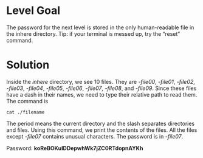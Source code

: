 # Level Goal
The password for the next level is stored in the only human-readable file in the inhere directory. Tip: if your terminal is messed up, try the “reset” command.

# Solution
Inside the *inhere* directory, we see 10 files. They are *-file00*, *-file01*, *-file02*, *-file03*, *-file04*, *-file05*, *-file06*, *-file07*, *-file08*, and *-file09*. Since these files have a dash in their names, we need to type their relative path to read them. The command is 
```
cat ./filename
```
The period means the current directory and the slash separates directories and files. Using this command, we print the contents of the files. All the files except *-file07* contains unusual characters. The password is in *-file07*.

Password: **koReBOKuIDDepwhWk7jZC0RTdopnAYKh**
